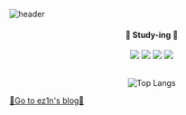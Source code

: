 <!--
**ez1n/ez1n** is a ✨ _special_ ✨ repository because its `README.md` (this file) appears on your GitHub profile.

Here are some ideas to get you started:

- 🔭 I’m currently working on ...
- 🌱 I’m currently learning ...
- 👯 I’m looking to collaborate on ...
- 🤔 I’m looking for help with ...
- 💬 Ask me about ...
- 📫 How to reach me: ...
- 😄 Pronouns: ...
- ⚡ Fun fact: ...
-->

![header](https://capsule-render.vercel.app/api?type=waving&color=timeGradient&height=200&width="auto"&section=header&text=ez1n&fontSize=80)

<div align="center">
  
 #### 🌱 Study-ing 🌱
  
  <div class="row">
    <img src="https://img.shields.io/badge/Python-3776AB?style=plastic&logo=Python&logoColor=white"/>
    <img src="https://img.shields.io/badge/HTML5-E34F26?style=plastic&logo=HTML5&logoColor=white"/>
    <img src="https://img.shields.io/badge/CSS3-1572B6?style=plastic&logo=CSS3&logoColor=white"/>
    <img src="https://img.shields.io/badge/JavaScript-F7DF1E?style=plastic&logo=JavaScript&logoColor=white"/>
  </div>

  <br>

  ![Top Langs](https://github-readme-stats.vercel.app/api/top-langs/?username=ez1n&layout=compact)
  
</div>

<span align="center">
  <a href="https://ttugttag-coding.tistory.com/ target="_blank">🏃Go to ez1n's blog🏃</a>
</span>

